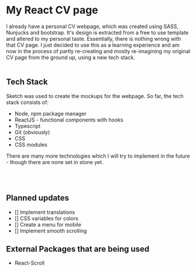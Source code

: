 # My React CV page

I already have a personal CV webpage, which was created using SASS, Nunjucks and bootstrap. It's design is extracted from a free to use template and altered to my personal taste.
Essentially, there is nothing wrong with that CV page. I just decided to use this as a learning experience and am now in the process of partly re-creating and mostly re-imagining my original CV page from the ground up, using a new tech stack.
<br><br>

## Tech Stack

Sketch was used to create the mockups for the webpage.
So far, the tech stack consists of:

- Node, npm package manager
- ReactJS - functional components with hooks
- Typescript
- Git (obviously)
- CSS
- CSS modules

There are many more technologies which I will try to implement in the future - though there are none set in stone yet.

<br><br>

## Planned updates

- [] Implement translations
- [] CSS variables for colors
- [] Create a menu for mobile
- [] Implement smooth scrolling

## External Packages that are being used

- React-Scroll
